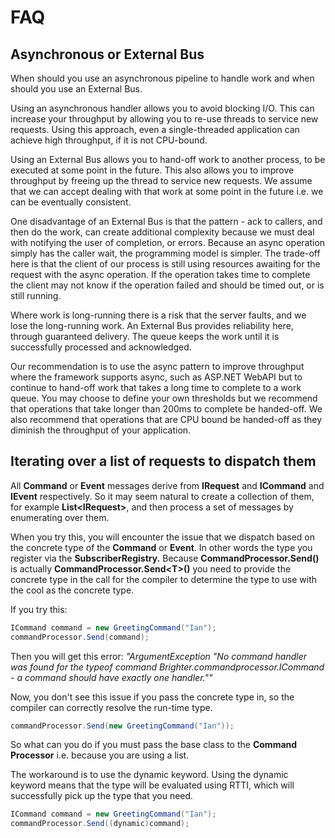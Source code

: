# FAQ

## Asynchronous or External Bus

When should you use an asynchronous pipeline to handle work and when should you use an External Bus.

Using an asynchronous handler allows you to avoid blocking I/O. This can increase your throughput by allowing you to re-use threads to service new requests. Using this approach, even a single-threaded application can
achieve high throughput, if it is not CPU-bound.

Using an External Bus allows you to hand-off work to another process, to be executed at some point in the future. This also allows you to improve throughput by freeing up the thread to service new requests. We assume that we can accept dealing with that work at some point in the future i.e. we can be eventually consistent.

One disadvantage of an External Bus is that the pattern - ack to callers, and then do the work, can create additional complexity because we must deal with notifying the user of completion, or errors. Because an async operation simply has the caller wait, the programming model is simpler. The trade-off here is that the client of our process is still using resources awaiting for the request with the async operation. If the operation takes time to complete the client may not know if the operation failed and should be timed out, or is still running.

Where work is long-running there is a risk that the server faults, and we lose the long-running work. An External Bus provides reliability here, through guaranteed delivery. The queue keeps the work until it is
successfully processed and acknowledged.

Our recommendation is to use the async pattern to improve throughput where the framework supports async, such as ASP.NET WebAPI but to continue to hand-off work that takes a long time to complete to a work
queue. You may choose to define your own thresholds but we recommend that operations that take longer than 200ms to complete be handed-off. We also recommend that operations that are CPU bound be handed-off as
they diminish the throughput of your application.

## Iterating over a list of requests to dispatch them 

All **Command** or **Event** messages derive from **IRequest** and **ICommand** and **IEvent** respectively. So it may seem natural to create a collection of them, for example **List\<IRequest\>**, and then
process a set of messages by enumerating over them.

When you try this, you will encounter the issue that we dispatch based on the concrete type of the **Command** or **Event**. In other words the type you register via the **SubscriberRegistry.** Because
**CommandProcessor.Send()** is actually **CommandProcessor.Send\<T\>()** you need to provide the concrete type in the call for the compiler to determine the type to use with the cool as the concrete type.

If you try this:

``` csharp
ICommand command = new GreetingCommand("Ian");
commandProcessor.Send(command);
```

Then you will get this error: *\"ArgumentException \"No command handler was found for the typeof command Brighter.commandprocessor.ICommand - a command should have exactly one handler.\"\"*

Now, you don\'t see this issue if you pass the concrete type in, so the compiler can correctly resolve the run-time type.

``` csharp
commandProcessor.Send(new GreetingCommand("Ian"));
```

So what can you do if you must pass the base class to the **Command Processor** i.e. because you are using a list.

The workaround is to use the dynamic keyword. Using the dynamic keyword means that the type will be evaluated using RTTI, which will successfully pick up the type that you need.

``` csharp
ICommand command = new GreetingCommand("Ian");
commandProcessor.Send((dynamic)command);
```
